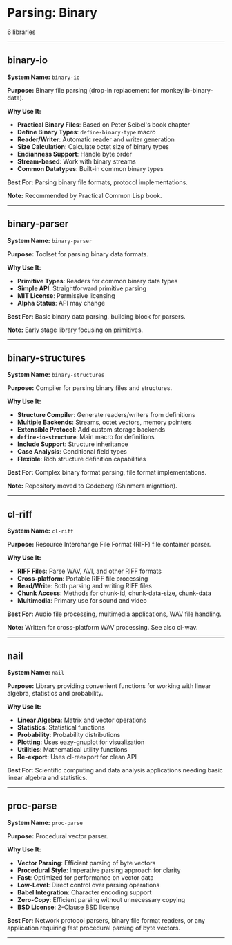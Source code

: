 # Parsing: Binary

6 libraries

---

## binary-io

**System Name:** `binary-io`

**Purpose:** Binary file parsing (drop-in replacement for monkeylib-binary-data).

**Why Use It:**
- **Practical Binary Files**: Based on Peter Seibel's book chapter
- **Define Binary Types**: `define-binary-type` macro
- **Reader/Writer**: Automatic reader and writer generation
- **Size Calculation**: Calculate octet size of binary types
- **Endianness Support**: Handle byte order
- **Stream-based**: Work with binary streams
- **Common Datatypes**: Built-in common binary types

**Best For:** Parsing binary file formats, protocol implementations.

**Note:** Recommended by Practical Common Lisp book.

---


## binary-parser

**System Name:** `binary-parser`

**Purpose:** Toolset for parsing binary data formats.

**Why Use It:**
- **Primitive Types**: Readers for common binary data types
- **Simple API**: Straightforward primitive parsing
- **MIT License**: Permissive licensing
- **Alpha Status**: API may change

**Best For:** Basic binary data parsing, building block for parsers.

**Note:** Early stage library focusing on primitives.

---


## binary-structures

**System Name:** `binary-structures`

**Purpose:** Compiler for parsing binary files and structures.

**Why Use It:**
- **Structure Compiler**: Generate readers/writers from definitions
- **Multiple Backends**: Streams, octet vectors, memory pointers
- **Extensible Protocol**: Add custom storage backends
- **`define-io-structure`**: Main macro for definitions
- **Include Support**: Structure inheritance
- **Case Analysis**: Conditional field types
- **Flexible**: Rich structure definition capabilities

**Best For:** Complex binary format parsing, file format implementations.

**Note:** Repository moved to Codeberg (Shinmera migration).

---


## cl-riff

**System Name:** `cl-riff`

**Purpose:** Resource Interchange File Format (RIFF) file container parser.

**Why Use It:**
- **RIFF Files**: Parse WAV, AVI, and other RIFF formats
- **Cross-platform**: Portable RIFF file processing
- **Read/Write**: Both parsing and writing RIFF files
- **Chunk Access**: Methods for chunk-id, chunk-data-size, chunk-data
- **Multimedia**: Primary use for sound and video

**Best For:** Audio file processing, multimedia applications, WAV file handling.

**Note:** Written for cross-platform WAV processing. See also cl-wav.

---


## nail

**System Name:** `nail`

**Purpose:** Library providing convenient functions for working with linear algebra, statistics and probability.

**Why Use It:**
- **Linear Algebra**: Matrix and vector operations
- **Statistics**: Statistical functions
- **Probability**: Probability distributions
- **Plotting**: Uses eazy-gnuplot for visualization
- **Utilities**: Mathematical utility functions
- **Re-export**: Uses cl-reexport for clean API

**Best For:** Scientific computing and data analysis applications needing basic linear algebra and statistics.

---


## proc-parse

**System Name:** `proc-parse`

**Purpose:** Procedural vector parser.

**Why Use It:**
- **Vector Parsing**: Efficient parsing of byte vectors
- **Procedural Style**: Imperative parsing approach for clarity
- **Fast**: Optimized for performance on vector data
- **Low-Level**: Direct control over parsing operations
- **Babel Integration**: Character encoding support
- **Zero-Copy**: Efficient parsing without unnecessary copying
- **BSD License**: 2-Clause BSD license

**Best For:** Network protocol parsers, binary file format readers, or any application requiring fast procedural parsing of byte vectors.

---


